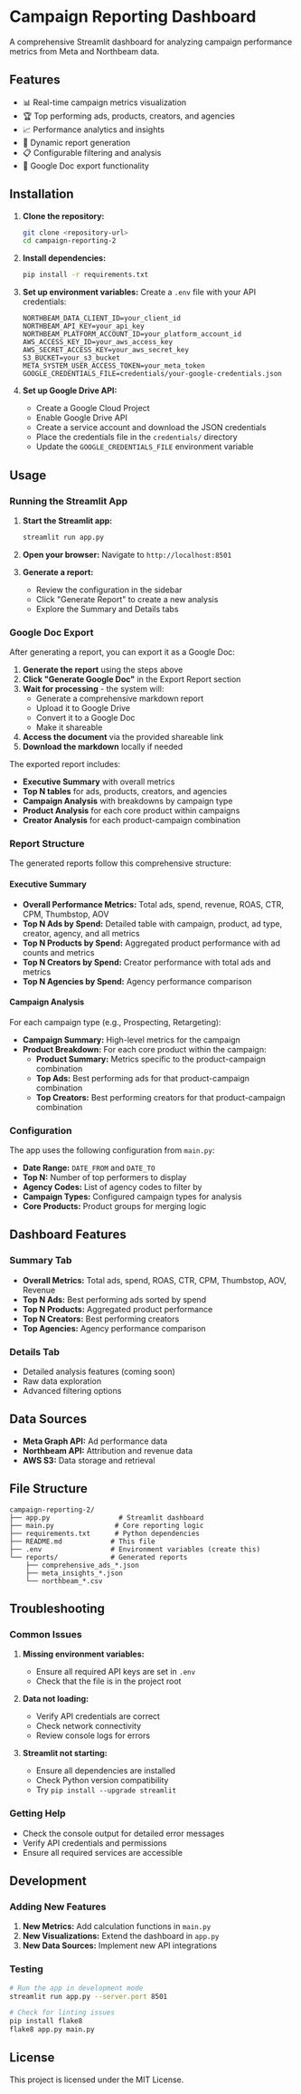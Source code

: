 # Campaign Reporting Dashboard

A comprehensive Streamlit dashboard for analyzing campaign performance metrics from Meta and Northbeam data.

## Features

- 📊 Real-time campaign metrics visualization
- 🏆 Top performing ads, products, creators, and agencies
- 📈 Performance analytics and insights
- 🔄 Dynamic report generation
- 📋 Configurable filtering and analysis
- 📄 Google Doc export functionality

## Installation

1. **Clone the repository:**
   ```bash
   git clone <repository-url>
   cd campaign-reporting-2
   ```

2. **Install dependencies:**
   ```bash
   pip install -r requirements.txt
   ```

3. **Set up environment variables:**
   Create a `.env` file with your API credentials:
   ```env
   NORTHBEAM_DATA_CLIENT_ID=your_client_id
   NORTHBEAM_API_KEY=your_api_key
   NORTHBEAM_PLATFORM_ACCOUNT_ID=your_platform_account_id
   AWS_ACCESS_KEY_ID=your_aws_access_key
   AWS_SECRET_ACCESS_KEY=your_aws_secret_key
   S3_BUCKET=your_s3_bucket
   META_SYSTEM_USER_ACCESS_TOKEN=your_meta_token
   GOOGLE_CREDENTIALS_FILE=credentials/your-google-credentials.json
   ```

4. **Set up Google Drive API:**
   - Create a Google Cloud Project
   - Enable Google Drive API
   - Create a service account and download the JSON credentials
   - Place the credentials file in the `credentials/` directory
   - Update the `GOOGLE_CREDENTIALS_FILE` environment variable

## Usage

### Running the Streamlit App

1. **Start the Streamlit app:**
   ```bash
   streamlit run app.py
   ```

2. **Open your browser:**
   Navigate to `http://localhost:8501`

3. **Generate a report:**
   - Review the configuration in the sidebar
   - Click "Generate Report" to create a new analysis
   - Explore the Summary and Details tabs

### Google Doc Export

After generating a report, you can export it as a Google Doc:

1. **Generate the report** using the steps above
2. **Click "Generate Google Doc"** in the Export Report section
3. **Wait for processing** - the system will:
   - Generate a comprehensive markdown report
   - Upload it to Google Drive
   - Convert it to a Google Doc
   - Make it shareable
4. **Access the document** via the provided shareable link
5. **Download the markdown** locally if needed

The exported report includes:
- **Executive Summary** with overall metrics
- **Top N tables** for ads, products, creators, and agencies
- **Campaign Analysis** with breakdowns by campaign type
- **Product Analysis** for each core product within campaigns
- **Creator Analysis** for each product-campaign combination

### Report Structure

The generated reports follow this comprehensive structure:

#### Executive Summary
- **Overall Performance Metrics:** Total ads, spend, revenue, ROAS, CTR, CPM, Thumbstop, AOV
- **Top N Ads by Spend:** Detailed table with campaign, product, ad type, creator, agency, and all metrics
- **Top N Products by Spend:** Aggregated product performance with ad counts and metrics
- **Top N Creators by Spend:** Creator performance with total ads and metrics
- **Top N Agencies by Spend:** Agency performance comparison

#### Campaign Analysis
For each campaign type (e.g., Prospecting, Retargeting):
- **Campaign Summary:** High-level metrics for the campaign
- **Product Breakdown:** For each core product within the campaign:
  - **Product Summary:** Metrics specific to the product-campaign combination
  - **Top Ads:** Best performing ads for that product-campaign combination
  - **Top Creators:** Best performing creators for that product-campaign combination

### Configuration

The app uses the following configuration from `main.py`:

- **Date Range:** `DATE_FROM` and `DATE_TO`
- **Top N:** Number of top performers to display
- **Agency Codes:** List of agency codes to filter by
- **Campaign Types:** Configured campaign types for analysis
- **Core Products:** Product groups for merging logic

## Dashboard Features

### Summary Tab
- **Overall Metrics:** Total ads, spend, ROAS, CTR, CPM, Thumbstop, AOV, Revenue
- **Top N Ads:** Best performing ads sorted by spend
- **Top N Products:** Aggregated product performance
- **Top N Creators:** Best performing creators
- **Top Agencies:** Agency performance comparison

### Details Tab
- Detailed analysis features (coming soon)
- Raw data exploration
- Advanced filtering options

## Data Sources

- **Meta Graph API:** Ad performance data
- **Northbeam API:** Attribution and revenue data
- **AWS S3:** Data storage and retrieval

## File Structure

```
campaign-reporting-2/
├── app.py                 # Streamlit dashboard
├── main.py               # Core reporting logic
├── requirements.txt      # Python dependencies
├── README.md            # This file
├── .env                 # Environment variables (create this)
└── reports/             # Generated reports
    ├── comprehensive_ads_*.json
    ├── meta_insights_*.json
    └── northbeam_*.csv
```

## Troubleshooting

### Common Issues

1. **Missing environment variables:**
   - Ensure all required API keys are set in `.env`
   - Check that the file is in the project root

2. **Data not loading:**
   - Verify API credentials are correct
   - Check network connectivity
   - Review console logs for errors

3. **Streamlit not starting:**
   - Ensure all dependencies are installed
   - Check Python version compatibility
   - Try `pip install --upgrade streamlit`

### Getting Help

- Check the console output for detailed error messages
- Verify API credentials and permissions
- Ensure all required services are accessible

## Development

### Adding New Features

1. **New Metrics:** Add calculation functions in `main.py`
2. **New Visualizations:** Extend the dashboard in `app.py`
3. **New Data Sources:** Implement new API integrations

### Testing

```bash
# Run the app in development mode
streamlit run app.py --server.port 8501

# Check for linting issues
pip install flake8
flake8 app.py main.py
```

## License

This project is licensed under the MIT License. 